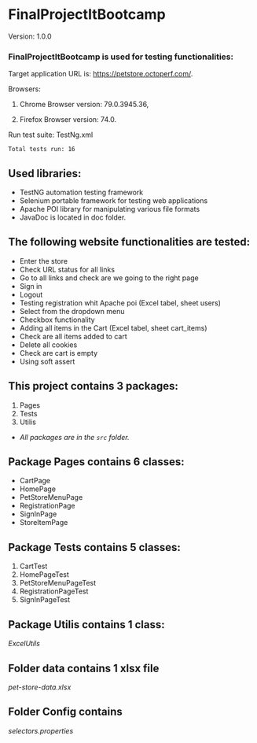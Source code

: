 # FinalProjectItBootcamp
Version: 1.0.0

### FinalProjectItBootcamp is used for testing functionalities:
Target application URL is: https://petstore.octoperf.com/.

Browsers: 

1. Chrome Browser version: 79.0.3945.36,

2. Firefox Browser version: 74.0.


Run test suite: TestNg.xml 

`Total tests run: 16`

## Used libraries:

* TestNG automation testing framework
* Selenium portable framework for testing web applications
* Apache POI library for manipulating various file formats
* JavaDoc is located in doc folder.

## The following website functionalities are tested:

* Enter the store
* Check URL status for all links
* Go to all links and check are we going to the right page
* Sign in 
* Logout
* Testing registration whit Apache poi (Excel tabel, sheet users)
* Select from the dropdown menu
* Checkbox functionality
* Adding all items in the Cart (Excel tabel, sheet cart_items)
* Check are all items added to cart
* Delete all cookies
* Check are cart is empty
* Using soft assert

## This project contains 3 packages:
1. Pages
2. Tests
3. Utilis
* *All packages are in the `src` folder.*

## Package Pages contains 6 classes:
 * CartPage
 * HomePage
 * PetStoreMenuPage
 * RegistrationPage
 * SignInPage
 * StoreItemPage

## Package Tests contains 5 classes:
1. CartTest
2. HomePageTest
3. PetStoreMenuPageTest
4. RegistrationPageTest
5. SignInPageTest

## Package Utilis contains 1 class:
_ExcelUtils_

## Folder data contains 1 xlsx file
_pet-store-data.xlsx_

## Folder Config contains
_selectors.properties_
